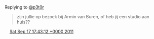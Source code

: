 Replying to [@p3t0r](https://twitter.com/p3t0r/status/115115581597945857)

> zijn jullie op bezoek bij Armin van Buren, of heb jij een studio aan huis??

<img src="../../media/tweet.ico" width="12" /> [Sat Sep 17 17:43:12 +0000 2011](https://twitter.com/DromerDenker/status/115118622090858496)